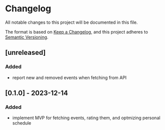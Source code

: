 # Changelog

All notable changes to this project will be documented in this file.

The format is based on [Keep a Changelog](https://keepachangelog.com/en/1.0.0/),
and this project adheres to [Semantic Versioning](https://semver.org/spec/v2.0.0.html).

## [unreleased]
### Added
- report new and removed events when fetching from API

## [0.1.0] - 2023-12-14
### Added
- implement MVP for fetching events, rating them, and optmizing personal schedule
